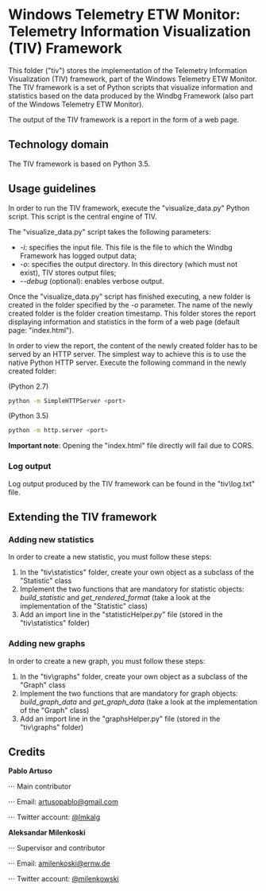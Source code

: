 # Windows Telemetry ETW Monitor: Telemetry Information Visualization (TIV) Framework

This folder ("tiv") stores the implementation of the Telemetry Information Visualization (TIV) framework, part of the Windows Telemetry ETW Monitor. The TIV framework is a set of Python scripts that visualize information and statistics based on the data produced by the Windbg Framework (also part of the Windows Telemetry ETW Monitor). 

The output of the TIV framework is a report in the form of a web page.

## Technology domain

The TIV framework is based on Python 3.5.

## Usage guidelines

In order to run the TIV framework, execute the "visualize_data.py" Python script. This script is the central engine of TIV.

The "visualize_data.py" script takes the following parameters: 

- *-i*: specifies the input file. This file is the file to which the Windbg Framework has logged output data;
- *-o*: specifies the output directory. In this directory (which must not exist), TIV stores output files; 
- *--debug* (optional): enables verbose output.

Once the "visualize_data.py" script has finished executing, a new folder is created in the folder specified by the *-o* parameter. The name of the newly created folder is the folder creation timestamp. This folder stores the report displaying information and statistics in the form of a web page (default page: "index.html").

In order to view the report, the content of the newly created folder has to be served by an HTTP server. The simplest way to achieve this is to use the native Python HTTP server. Execute the following command in the newly created folder: 

(Python 2.7)

```bash
python -m SimpleHTTPServer <port>
```

(Python 3.5)

```bash
python -m http.server <port>
```

**Important note**: Opening the "index.html" file directly will fail due to CORS.

### Log output

Log output produced by the TIV framework can be found in the "tiv\log.txt" file.

## Extending the TIV framework

### Adding new statistics

In order to create a new statistic, you must follow these steps:

1. In the "tiv\statistics" folder, create your own object as a subclass of the "Statistic" class 
2. Implement the two functions that are mandatory for statistic objects: *build_statistic* and *get_rendered_format* (take a look at the implementation of the "Statistic" class)
3. Add an import line in the "statisticHelper.py" file (stored in the "tiv\statistics" folder)

### Adding new graphs

In order to create a new graph, you must follow these steps:

1. In the "tiv\graphs" folder, create your own object as a subclass of the "Graph" class
2. Implement the two functions that are mandatory for graph objects: *build_graph_data* and *get_graph_data* (take a look at the implementation of the "Graph" class)
3. Add an import line in the "graphsHelper.py" file (stored in the "tiv\graphs" folder)

## Credits

**Pablo Artuso**
 
⋅⋅⋅ Main contributor

⋅⋅⋅ Email: artusopablo@gmail.com

⋅⋅⋅ Twitter account: [@lmkalg](https://twitter.com/lmkalg)

**Aleksandar Milenkoski** 

⋅⋅⋅ Supervisor and contributor

⋅⋅⋅ Email: amilenkoski@ernw.de

⋅⋅⋅ Twitter account: [@milenkowski](https://twitter.com/milenkowski)


